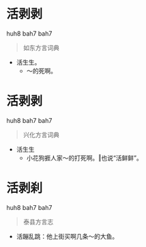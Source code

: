 # 活剥剥
huh8 bah7 bah7
> 如东方言词典
- 活生生。
  - ～的死啊。

# 活剥剥
huh8 bah7 bah7
> 兴化方言词典
- 活生生
  - 小花狗捱人家～的打死啊。‖也说“活鲜鲜”。

# 活剥刹
huh8 bah7 bah7
> 泰县方言志
- 活蹦乱跳：他上街买啊几条～的大鱼。
